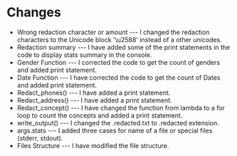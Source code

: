 # Changes 
* Wrong redaction character or amount --- I changed the redaction characters to the Unicode block '\u2588' instead of a other unicodes.
* Redaction summary --- I have added some of the print statements in the code to display stats summary in the console.
* Gender Function --- I corrected the code to get the count of genders and added print statement.
* Date Function --- I have corrected the code to get the count of Dates and added print statement.
* Redact_phones() --- I have added a print statement. 
* Redact_address() --- I have added a print statement. 
* Redact_concept() --- I have changed the function from lambda to a for loop to count the concepts and added a print statement.
* write_output() --- I changed the .redacted.txt to .redacted extension.
* args.stats --- I added three cases for name of a file or special files (stderr, stdout).
* Files Structure --- I have modified the file structure.
